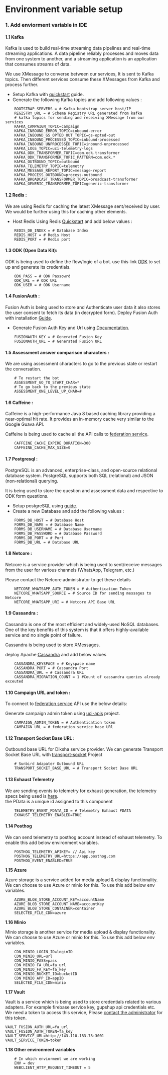 # Environment variable setup

### 1. Add enviorment variable in IDE

#### 1.1 Kafka

Kafka is used to build real-time streaming data pipelines and real-time streaming applications. A data pipeline reliably processes and moves data from one system to another, and a streaming application is an application that consumes streams of data.

We use XMessage to converse between our services, It is sent to Kafka topics. Then different services consume these XMessages from Kafka and process further.

* Setup Kafka with [quickstart](https://kafka.apache.org/quickstart) guide.
* Generate the following Kafka topics and add following values :

```
    BOOTSTRAP_SERVERS = # Kafka bootstrap server host/IP
    REGISTRY_URL = # Schema Registry URL generated from kafka
    # kafka topics for sending and receiving XMessage from our services
    KAFKA_CAMPAIGN_TOPIC=campaign
    KAFKA_INBOUND_ERROR_TOPIC=inbound-error
    KAFKA_INBOUND_GS_OPTED_OUT_TOPIC=gs-opted-out
    KAFKA_INBOUND_PROCESSED_TOPIC=inbound-processed
    KAFKA_INBOUND_UNPROCESSED_TOPIC=inbound-unprocessed
    KAFKA_LOGS_TOPIC=uci-telemetry-logs
    KAFKA_ODK_TRANSFORMER_TOPIC=com.odk.transformer
    KAFKA_ODK_TRANSFORMER_TOPIC_PATTERN=com.odk.*
    KAFKA_OUTBOUND_TOPIC=outbound
    KAFKA_TELEMETRY_TOPIC=telemetry
    KAFKA_MESSAGE_REPORT_TOPIC=message-report
    KAFKA_PROCESS_OUTBOUND=process-outbound
    KAFKA_BROADCAST_TRANSFORMER_TOPIC=broadcast-transformer
    KAFKA_GENERIC_TRANSFORMER_TOPIC=generic-transformer
```

#### 1.2 Redis :

We are using Redis for caching the latest XMessage sent/received by user. We would be further using this for caching other elements.

* Host Redis Using Redis [Quickstart](https://redis.io/topics/quickstart) and add below values :

```
    REDIS_DB_INDEX = # Database Index
    REDIS_HOST = # Redis Host
    REDIS_PORT = # Redis port
```

#### 1.3 ODK (Open Data Kit):

ODK is being used to define the flow/logic of a bot. use this link [ODK](https://docs.getodk.org/aggregate-digital-ocean/) to set up and generate its credentials.

```
    ODK_PASS = # ODK Passowrd
    ODK_URL = # ODK URL
    ODK_USER = # ODK Username
```

#### 1.4 FusionAuth :

Fusion Auth is being used to store and Authenticate user data it also stores the user consent to fetch its data (in decrypted form). Deploy Fusion Auth with installation [Guide](https://fusionauth.io/docs/v1/tech/installation-guide/docker).

* Generate Fusion Auth Key and Url using [Documentation](https://fusionauth.io/docs/v1/tech/apis/keys#generate-a-key).

```
    FUSIONAUTH_KEY = # Generated Fusion Key
    FUSIONAUTH_URL = # Generated Fusion URL
```

#### 1.5 Assessment answer comparison characters :

We are using assessment characters to go to the previous state or restart the conversation.

```
    # To restart the bot
    ASSESSMENT_GO_TO_START_CHAR=*
    # To go back to the previous state
    ASSESSMENT_ONE_LEVEL_UP_CHAR=#
```

#### 1.6 Caffeine :

Caffeine is a high-performance Java 8 based caching library providing a near-optimal hit rate. It provides an in-memory cache very similar to the Google Guava API.

Caffeine is being used to cache all the API calls to [federation service](https://github.com/samagra-comms/uci-apis/).

```
    CAFFEINE_CACHE_EXPIRE_DURATION=300
    CAFFEINE_CACHE_MAX_SIZE=0
```

#### 1.7 Postgresql :

PostgreSQL is an advanced, enterprise-class, and open-source relational database system. PostgreSQL supports both SQL (relational) and JSON (non-relational) querying.

It is being used to store the question and assessment data and respective to ODK form questions.

* Setup postgreSQL using [guide](https://zhao-li.medium.com/getting-started-with-postgresql-using-docker-compose-34d6b808c47c).
* Create a new Database and add the following values :

```
    FORMS_DB_HOST = # Database Host
    FORMS_DB_NAME = # Database Name
    FORMS_DB_USERNAME = # Database Username
    FORMS_DB_PASSWORD = # Database Password
    FORMS_DB_PORT = # Port
    FORMS_DB_URL = # Database URL
```

#### 1.8 Netcore :

Netcore is a service provider which is being used to sent/receive messages from the user for various channels (WhatsApp, Telegram, etc.)

Please contact the Netcore administrator to get these details

```
    NETCORE_WHATSAPP_AUTH_TOKEN = # Authentication Token 
    NETCORE_WHATSAPP_SOURCE = # Source ID for sending messages to Netcore 
    NETCORE_WHATSAPP_URI = # Netcore API Base URL
```

#### 1.9 Cassandra :

Cassandra is one of the most efficient and widely-used NoSQL databases. One of the key benefits of this system is that it offers highly-available service and no single point of failure.

Cassandra is being used to store XMessages.

deploy Apache [Cassandra](https://hub.docker.com/r/bitnami/cassandra/) and add below values

```
    CASSANDRA_KEYSPACE = # Keyspace name
    CASSANDRA_PORT = # Cassandra Port
    CASSANDRA_URL = # Cassandra URL
    CASSANDRA_MIGRATION_COUNT = 1 #Count of cassandra queries already exceuted
```

#### 1.10 Campaign URL and token :

To connect to [federation service](https://github.com/samagra-comms/uci-apis/) API use the below details:

Generate campaign admin token using [uci-apis](https://github.com/samagra-comms/uci-apis) project.

```
    CAMPAIGN_ADMIN_TOKEN = # Authentication token
    CAMPAIGN_URL = # federation service base URl
```

#### 1.12 Transport Socket Base URL :

Outbound base URL for Diksha service provider. We can generate Transport Socket Base URL with [transport-socket](https://github.com/samagra-comms/transport-socket/tree/uci-pwa) Project

```
    # Sunbird Adapater Outbound URL
    TRANSPORT_SOCKET_BASE_URL = # Transport Socket Base URL
```

#### 1.13 Exhaust Telemetry

We are sending events to telemetry for exhaust generation, the telemetry specs being used is [here](https://github.com/sunbird-specs/Telemetry/blob/master/learn/specification.md).\
the PData is a unique id assigned to this component

```
    TELEMETRY_EVENT_PDATA_ID = # Telemetry Exhaust PDATA
    EXHAUST_TELEMETRY_ENABLED=TRUE
```

#### 1.14 Posthog

We can send telemetry to posthog account instead of exhaust telemetry. To enable this add below environment variables.

```
    POSTHOG_TELEMETRY_APIKEY= // Api key
    POSTHOG_TELEMETRY_URL=https://app.posthog.com
    POSTHOG_EVENT_ENABLED=TRUE
```

**1.15 Azure**&#x20;

Azure storage is a service added for media upload & display functionality. We can choose to use Azure or minio for this. To use this add below env variables.&#x20;

```
    AZURE_BLOB_STORE_ACCOUNT_KEY=accountName
    AZURE_BLOB_STORE_ACCOUNT_NAME=accountKey
    AZURE_BLOB_STORE_CONTAINER=container
    SELECTED_FILE_CDN=azure
```

&#x20;&#x20;

**1.16 Minio**

Minio storage is another service for media upload & display functionality. We can choose to use Azure or minio for this. To use this add below env variables.

```
    CDN_MINIO_LOGIN_ID=loginID
    CDN_MINIO_URL=url
    CDN_MINIO_PASS=pass
    CDN_MINIO_FA_URL=fa_url
    CDN_MINIO_FA_KEY=fa_key
    CDN_MINIO_BUCKET_ID=bucketID
    CDN_MINIO_APP_ID=appID
    SELECTED_FILE_CDN=minio
```

**1.17 Vault**

Vault is a service which is being used to store credentials related to various adapters. For example firebase service key, gupshup api credentials etc. We need a token to access this service, Please [contact the administrator](../../contact-the-administrator.md) for this token.

```
VAULT_FUSION_AUTH_URL=fa_url
VAULT_FUSION_AUTH_TOKEN=fa_key
VAULT_SERVICE_URL=http://143.110.183.73:3001
VAULT_SERVICE_TOKEN=token
```

**1.18 Other environment variables**

```
    # In which enviorment we are working
    ENV = dev 
    WEBCLIENT_HTTP_REQUEST_TIMEOUT = 5
```

